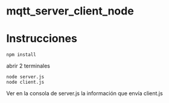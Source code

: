 # mqtt_server_client_node

# Instrucciones

```
npm install
```
abrir 2 terminales
```
node server.js
node client.js
```

Ver en la consola de server.js la información que envía client.js

